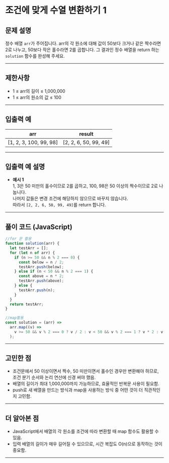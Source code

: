 # 조건에 맞게 수열 변환하기 1

## 문제 설명

정수 배열 `arr`가 주어집니다. arr의 각 원소에 대해 값이 50보다 크거나 같은 짝수라면 2로 나누고, 50보다 작은 홀수라면 2를 곱합니다. 그 결과인 정수 배열을 return 하는 `solution` 함수를 완성해 주세요.

---

## 제한사항

- 1 ≤ arr의 길이 ≤ 1,000,000
- 1 ≤ arr의 원소의 값 ≤ 100

---

## 입출력 예

| arr                    | result                |
| ---------------------- | --------------------- |
| [1, 2, 3, 100, 99, 98] | [2, 2, 6, 50, 99, 49] |

---

## 입출력 예 설명

- **예시 1**  
  1, 3은 50 미만의 홀수이므로 2를 곱하고, 100, 98은 50 이상의 짝수이므로 2로 나눕니다.  
  나머지 값들은 변경 조건에 해당하지 않으므로 바꾸지 않습니다.  
  따라서 `[2, 2, 6, 50, 99, 49]`를 return 합니다.

---

## 풀이 코드 (JavaScript)

```javascript
//for 문 활용
function solution(arr) {
  let testArr = [];
  for (let n of arr) {
    if (n >= 50 && n % 2 === 0) {
      const below = n / 2;
      testArr.push(below);
    } else if (n < 50 && n % 2 === 1) {
      const above = n * 2;
      testArr.push(above);
    } else {
      testArr.push(n);
    }
  }
  return testArr;
}

//map활용
const solution = (arr) =>
  arr.map((v) =>
    v >= 50 && v % 2 === 0 ? v / 2 : v < 50 && v % 2 === 1 ? v * 2 : v
  );
```

---

## 고민한 점

- 조건문에서 50 이상이면서 짝수, 50 미만이면서 홀수인 경우만 변환해야 하므로, 조건 분기 순서와 논리 연산에 신경 써야 했음.
- 배열의 길이가 최대 1,000,000까지 가능하므로, 효율적인 반복문 사용이 필요함.
- push로 새 배열을 만드는 방식과 map을 사용하는 방식 중 어떤 것이 더 직관적인지 고민함.

---

## 더 알아본 점

- JavaScript에서 배열의 각 원소를 조건에 따라 변환할 때 map 함수도 활용할 수 있음.
- 입력 배열의 길이가 매우 길어질 수 있으므로, 시간 복잡도 O(n)으로 동작하는 것이 중요함.

---
